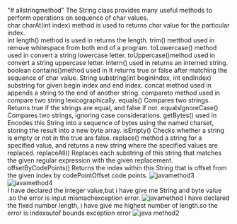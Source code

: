 "# allstringmethod" 
The String class provides many useful methods to perform operations on sequence of char values.                 
char charAt(int index) method is used to returns char value for the particular index.                                                                                     
int length() method is used in returns the length.
trim() metthod used in remove whitespace from both end of a program.
toLowercase() method used in convert a string lowercase letter.
toUppercase()method used in convert a string uppercase letter.
intern() used in returns an interned string.
boolean contains()method used in 	It returns true or false after matching the sequence of char value.
String substring(int beginIndex, int endIndex) substring for given begin index and end index.
concat method used in appends a string to the end of another string.
compareto method used in compare two string lexicographically.
equals()	Compares two strings. Returns true if the strings are equal, and false if not.
equalsIgnoreCase()	Compares two strings, ignoring case considerations.
getBytes()	used in Encodes this String into a sequence of bytes using the named charset, storing the result into a new byte array.
isEmpty()	Checks whether a string is empty or not in the true are false.
replace()	method a string for a specified value, and returns a new string where the specified values are replaced.
replaceAll()	Replaces each substring of this string that matches the given regular expression with the given replacement.
offsetByCodePoints()	Returns the index within this String that is offset from the given index by codePointOffset code points.
![javamethod3](https://user-images.githubusercontent.com/116806049/202096296-2bbb1610-7fb0-455a-a53f-c52fc46ca383.PNG)
![javamethod4](https://user-images.githubusercontent.com/116806049/202096376-09a30a81-5b33-40c5-ab5e-232af17a92df.PNG)                                                    
I have declared the integer value,but i have give me String and byte value .so the error is input mismachexception error.
![javamethod](https://user-images.githubusercontent.com/116806049/202096121-f7576169-cbf8-4d64-b890-5b37e8d8b01a.PNG)
I have declared the fixed number length, i have give me highest number of length.so the error is indexoutof bounds exception error
![java method2](https://user-images.githubusercontent.com/116806049/202096221-5a936587-caf3-4612-9c3e-6827004d5247.PNG)


